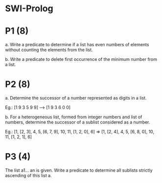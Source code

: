 # SWI-Prolog

# P1 (8)

a. Write a predicate to determine if a list has even numbers of elements without counting the elements from the list.

b. Write a predicate to delete first occurrence of the minimum number from a list.

# P2 (8)

a. Determine the successor of a number represented as digits in a list.

Eg.: [1 9 3 5 9 9] --> [1 9 3 6 0 0]

b. For a heterogeneous list, formed from integer numbers and list of numbers, determine the successor of a sublist considered as a number.

Eg.: [1, [2, 3], 4, 5, [6, 7, 9], 10, 11, [1, 2, 0], 6] => [1, [2, 4], 4, 5, [6, 8, 0], 10, 11, [1, 2, 1], 6]

# P3 (4)

The list a1... an is given. Write a predicate to determine all sublists strictly ascending of this list a.
